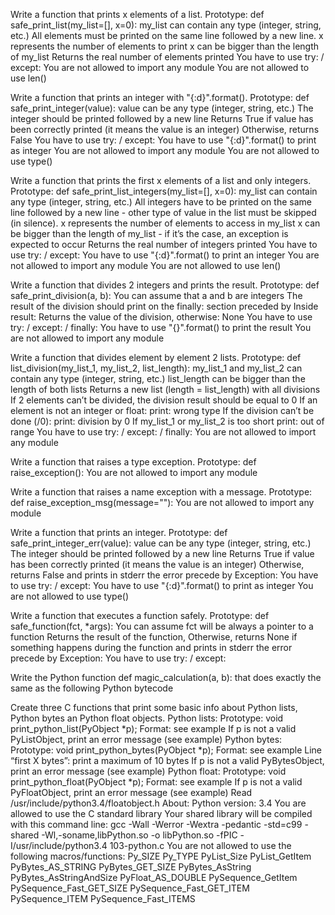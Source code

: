 Write a function that prints x elements of a list.
  Prototype: def safe_print_list(my_list=[], x=0):
  my_list can contain any type (integer, string, etc.)
  All elements must be printed on the same line followed by a new line.
  x represents the number of elements to print
  x can be bigger than the length of my_list
  Returns the real number of elements printed
  You have to use try: / except:
  You are not allowed to import any module
  You are not allowed to use len()
  
Write a function that prints an integer with "{:d}".format().
  Prototype: def safe_print_integer(value):
  value can be any type (integer, string, etc.)
  The integer should be printed followed by a new line
  Returns True if value has been correctly printed (it means the value is an integer)
  Otherwise, returns False
  You have to use try: / except:
  You have to use "{:d}".format() to print as integer
  You are not allowed to import any module
  You are not allowed to use type()
  
Write a function that prints the first x elements of a list and only integers.
  Prototype: def safe_print_list_integers(my_list=[], x=0):
  my_list can contain any type (integer, string, etc.)
  All integers have to be printed on the same line followed by a new line - other type of value in the list must be skipped (in silence).
  x represents the number of elements to access in my_list
  x can be bigger than the length of my_list - if it’s the case, an exception is expected to occur
  Returns the real number of integers printed
  You have to use try: / except:
  You have to use "{:d}".format() to print an integer
  You are not allowed to import any module
  You are not allowed to use len()
  
Write a function that divides 2 integers and prints the result.
  Prototype: def safe_print_division(a, b):
  You can assume that a and b are integers
  The result of the division should print on the finally: section preceded by Inside result:
  Returns the value of the division, otherwise: None
  You have to use try: / except: / finally:
  You have to use "{}".format() to print the result
  You are not allowed to import any module
  
Write a function that divides element by element 2 lists.
  Prototype: def list_division(my_list_1, my_list_2, list_length):
  my_list_1 and my_list_2 can contain any type (integer, string, etc.)
  list_length can be bigger than the length of both lists
  Returns a new list (length = list_length) with all divisions
  If 2 elements can’t be divided, the division result should be equal to 0
  If an element is not an integer or float:
   print: wrong type
  If the division can’t be done (/0):
   print: division by 0
  If my_list_1 or my_list_2 is too short
   print: out of range
  You have to use try: / except: / finally:
  You are not allowed to import any module
  
Write a function that raises a type exception.
  Prototype: def raise_exception():
  You are not allowed to import any module
  
Write a function that raises a name exception with a message.
  Prototype: def raise_exception_msg(message=""):
  You are not allowed to import any module
  
Write a function that prints an integer.
  Prototype: def safe_print_integer_err(value):
  value can be any type (integer, string, etc.)
  The integer should be printed followed by a new line
  Returns True if value has been correctly printed (it means the value is an integer)
  Otherwise, returns False and prints in stderr the error precede by Exception:
  You have to use try: / except:
  You have to use "{:d}".format() to print as integer
  You are not allowed to use type()
  
Write a function that executes a function safely.
  Prototype: def safe_function(fct, *args):
  You can assume fct will be always a pointer to a function
  Returns the result of the function,
  Otherwise, returns None if something happens during the function and prints in stderr the error precede by Exception:
  You have to use try: / except:
  
Write the Python function def magic_calculation(a, b): that does exactly the same as the following Python bytecode

Create three C functions that print some basic info about Python lists, Python bytes an Python float objects.
Python lists:
  Prototype: void print_python_list(PyObject *p);
  Format: see example
  If p is not a valid PyListObject, print an error message (see example)
Python bytes:
  Prototype: void print_python_bytes(PyObject *p);
  Format: see example
  Line “first X bytes”: print a maximum of 10 bytes
  If p is not a valid PyBytesObject, print an error message (see example)
Python float:
  Prototype: void print_python_float(PyObject *p);
  Format: see example
  If p is not a valid PyFloatObject, print an error message (see example)
  Read /usr/include/python3.4/floatobject.h
About:
  Python version: 3.4
  You are allowed to use the C standard library
  Your shared library will be compiled with this command line: gcc -Wall -Werror -Wextra -pedantic -std=c99 -shared -Wl,-soname,libPython.so -o libPython.so -fPIC -I/usr/include/python3.4 103-python.c
  You are not allowed to use the following macros/functions:
Py_SIZE
Py_TYPE
PyList_Size
PyList_GetItem
PyBytes_AS_STRING
PyBytes_GET_SIZE
PyBytes_AsString
PyBytes_AsStringAndSize
PyFloat_AS_DOUBLE
PySequence_GetItem
PySequence_Fast_GET_SIZE
PySequence_Fast_GET_ITEM
PySequence_ITEM
PySequence_Fast_ITEMS

